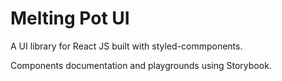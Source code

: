# Melting Pot UI

A UI library for React JS built with styled-commponents.

Components documentation and playgrounds using Storybook.
